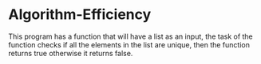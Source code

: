 # Algorithm-Efficiency
This program has a function that will have a list as an input, the task of the function
checks if all the elements in the list are unique, then the function returns true otherwise it
returns false.
